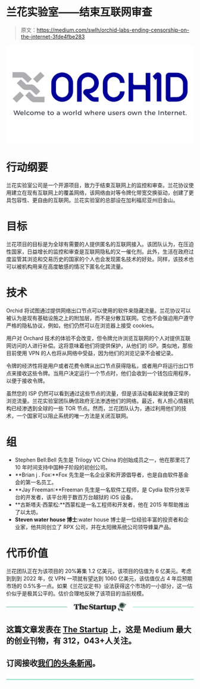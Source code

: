 # 兰花实验室——结束互联网审查

> 原文：<https://medium.com/swlh/orchid-labs-ending-censorship-on-the-internet-3fde4fbe283>

![](img/26f6c9c5918808434218590574cb3bf9.png)

# 行动纲要

兰花实验室公司是一个开源项目，致力于结束互联网上的监控和审查。兰花协议使用建立在现有互联网上的覆盖网络，该网络由对等令牌化带宽交换驱动，创建了更具包容性、更自由的互联网。兰花实验室的总部设在加利福尼亚州旧金山。

# 目标

兰花项目的目标是为全球有需要的人提供匿名的互联网接入。该团队认为，在压迫性国家，日益增长的监控和审查是互联网隐私的又一催化剂。此外，生活在政府过度监管其浏览和交易历史的国家的个人也会发现匿名技术的好处。同样，该技术也可以被机构用来在高度敏感的情况下匿名化其流量。

# 技术

Orchid 将试图通过提供网络出口节点可以使用的软件来隐藏流量。兰花协议可以被认为是现有基础设施之上的附加层，而不是分散互联网。它也不会强迫用户遵守严格的隐私协议，例如，他们仍然可以在浏览器上接受 cookies。

用户对 Orchard 技术的体验不会改变，但令牌允许浏览互联网的个人对提供互联网访问的人进行补偿。这将意味着他们将提供保护，从他们的 ISP。类似地，那些目前使用 VPN 的人也将从网络中受益，因为他们的浏览记录不会被记录。

令牌的经济性将是用户或者花费令牌从出口节点获得隐私，或者用户将运行出口节点来接收这些令牌。当用户决定运行一个节点时，他们会收到一个钱包应用程序，以便于接收令牌。

虽然您的 ISP 仍然可以看到通过这些节点的流量，但是该活动看起来就像正常的浏览流量。兰花实验室团队确信政府无法渗透他们的网络。最近，有人担心情报机构已经渗透到全球的一些 TOR 节点。然而，兰花团队认为，通过利用他们的技术，一个国家可以阻止系统的唯一方法是关闭互联网。

# 组

*   Stephen Bell:Bell 先生是 Trilogy VC China 的创始成员之一，他在那里花了 10 年时间支持中国种子阶段的初创公司。
*   **Brian j . Fox:**Fox 先生是一名企业家和开源倡导者，也是自由软件基金会的第一名员工。
*   **Jay Freeman:**Freeman 先生是一名软件工程师，是 Cydia 软件分发平台的开发者，该平台用于数百万台越狱的 iOS 设备。
*   **古斯塔夫·西蒙松:**西蒙松是一名工程师和开发者，他在 2015 年帮助推出了以太坊。
*   **Steven water house 博士**:water house 博士是一位经验丰富的投资者和企业家，他共同创立了 RPX 公司，并在太阳微系统公司领导蜂巢产品。

# 代币价值

兰花团队正在为该项目的 20%筹集 1.2 亿美元，该项目的估值为 6 亿美元。考虑到到到 2022 年，仅 VPN 一项就有望达到 1060 亿美元，该估值仅占 4 年后预期市场的 0.5%多一点。如果《兰花议定书》设法获得这个市场的一小部分，这一估价似乎是极其公平的。估价合理地反映了该项目的当前规模。

[![](img/308a8d84fb9b2fab43d66c117fcc4bb4.png)](https://medium.com/swlh)

## 这篇文章发表在 [The Startup](https://medium.com/swlh) 上，这是 Medium 最大的创业刊物，有 312，043+人关注。

## 订阅接收[我们的头条新闻](http://growthsupply.com/the-startup-newsletter/)。

[![](img/b0164736ea17a63403e660de5dedf91a.png)](https://medium.com/swlh)